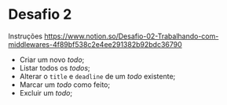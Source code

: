 # Desafio 2

Instruções https://www.notion.so/Desafio-02-Trabalhando-com-middlewares-4f89bf538c2e4ee291382b92bdc36790


- Criar um novo *todo*;
- Listar todos os *todos*;
- Alterar o `title` e `deadline` de um *todo* existente;
- Marcar um *todo* como feito;
- Excluir um *todo*;